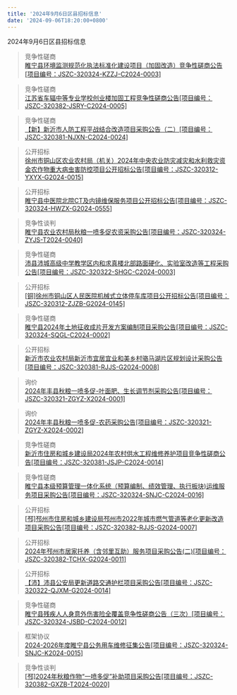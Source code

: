 ```yaml
---
title: '2024年9月6日区县招标信息'
date: '2024-09-06T18:20:00+0800'
---
```

2024年9月6日区县招标信息
<!--more-->
>竞争性磋商<br>
>[睢宁县环境监测规范化执法标准化建设项目（加固改造）竞争性磋商公告[项目编号：JSZC-320324-KZZJ-C2024-0003]](http://czj.xz.gov.cn/Home/HomeDetails?type=0&articleid=794a87a6-2ccb-448d-a054-35a28b990f91)

>竞争性磋商<br>
>[江苏省车辐中等专业学校创业楼加固工程竞争性磋商公告[项目编号：JSZC-320382-JSRY-C2024-0005]](http://czj.xz.gov.cn/Home/HomeDetails?type=0&articleid=7f335d8a-8b46-4c7c-84fd-c97366dbdb32)

>竞争性磋商<br>
>[【新】新沂市人防工程平战结合改造项目采购公告（二）[项目编号：JSZC-320381-NJXN-C2024-0024]](http://czj.xz.gov.cn/Home/HomeDetails?type=0&articleid=3ea3686e-3f50-44fb-9eb2-c8fc5de71cc7)

>公开招标<br>
>[徐州市铜山区农业农村局（机关）2024年中央农业防灾减灾和水利救灾资金农作物重大病虫害防控项目公开招标公告[项目编号：JSZC-320312-YXYX-G2024-0015]](http://czj.xz.gov.cn/Home/HomeDetails?type=0&articleid=a9cf9daa-af7a-473d-96b3-eba079783ff0)

>公开招标<br>
>[睢宁县中医院北院CT及内镜维保服务项目公开招标公告[项目编号：JSZC-320324-HWZX-G2024-0555]](http://czj.xz.gov.cn/Home/HomeDetails?type=0&articleid=6a48b86f-7c01-4593-aee9-55fb101d62ab)

>竞争性谈判<br>
>[睢宁县农业农村局秋粮一喷多促农资采购公告[项目编号：JSZC-320324-ZYJS-T2024-0040]](http://czj.xz.gov.cn/Home/HomeDetails?type=0&articleid=9f1533b4-b2c5-4ba5-b198-d5e27e45076d)

>竞争性磋商<br>
>[沛县沛城高级中学教学区内和求真楼北部路面硬化、实验室改造等工程采购公告[项目编号：JSZC-320322-SHGC-C2024-0003]](http://czj.xz.gov.cn/Home/HomeDetails?type=0&articleid=898d5793-9537-4821-ae7a-6827c2992563)

>公开招标<br>
>[[铜]徐州市铜山区人民医院机械式立体停车库项目公开招标公告[项目编号：JSZC-320312-ZJZB-G2024-0145]](http://czj.xz.gov.cn/Home/HomeDetails?type=0&articleid=8412eb4e-00f3-41ce-9f87-315eb32396ce)

>竞争性磋商<br>
>[睢宁县2024年土地征收成片开发方案编制项目采购公告[项目编号：JSZC-320324-SQGL-C2024-0002]](http://czj.xz.gov.cn/Home/HomeDetails?type=0&articleid=7db53361-3662-4e71-ad3f-d6983812c2f4)

>公开招标<br>
>[新沂市农业农村局新沂市宜居宜业和美乡村骆马湖片区规划设计采购公告[项目编号：JSZC-320381-RJJS-G2024-0008]](http://czj.xz.gov.cn/Home/HomeDetails?type=0&articleid=679b4f3d-24f4-478e-8a32-2d6650d2d4fd)

>询价<br>
>[2024年丰县秋粮一喷多促-叶面肥、生长调节剂采购公告[项目编号：JSZC-320321-ZGYZ-X2024-0001]](http://czj.xz.gov.cn/Home/HomeDetails?type=0&articleid=cfa859a2-eac9-48b2-a4ce-fcfff18e8921)

>询价<br>
>[2024年丰县秋粮一喷多促-农药采购公告[项目编号：JSZC-320321-ZGYZ-X2024-0002]](http://czj.xz.gov.cn/Home/HomeDetails?type=0&articleid=d8623925-9eff-4814-8bb9-28af7dad9d4b)

>竞争性磋商<br>
>[新沂市住房和城乡建设局2024年农村供水工程维修养护项目竞争性磋商公告[项目编号：JSZC-320381-JSJP-C2024-0014]](http://czj.xz.gov.cn/Home/HomeDetails?type=0&articleid=164a1c49-e315-4af6-8fb2-5d5d20346cd0)

>竞争性磋商<br>
>[睢宁县本级预算管理一体化系统（预算编制、绩效管理、执行板块)运维服务项目采购公告[项目编号：JSZC-320324-SNJC-C2024-0016]](http://czj.xz.gov.cn/Home/HomeDetails?type=0&articleid=396debf4-3843-4411-8981-f0e393108302)

>公开招标<br>
>[[邳]邳州市住房和城乡建设局邳州市2022年城市燃气管道等老化更新改造项目采购公告[项目编号：JSZC-320382-RJJS-G2024-0007]](http://czj.xz.gov.cn/Home/HomeDetails?type=0&articleid=d7cfa3aa-e7b6-46c0-b6e7-3595673709e7)

>公开招标<br>
>[2024年邳州市居家托养（含邻里互助）服务项目采购公告(二)[项目编号：JSZC-320382-TCHX-G2024-0011]](http://czj.xz.gov.cn/Home/HomeDetails?type=0&articleid=a202f851-5421-4e98-9c61-0ada7f0a22fc)

>公开招标<br>
>[【沛】沛县公安局更新道路交通护栏项目采购公告[项目编号：JSZC-320322-QJXM-G2024-0014]](http://czj.xz.gov.cn/Home/HomeDetails?type=0&articleid=179d1bc4-6bd4-4db1-810e-5fd6aa93e035)

>竞争性磋商<br>
>[睢宁县残疾人人身意外伤害险全覆盖竞争性磋商公告（三次）[项目编号：JSZC-320324-JSBD-C2024-0012]](http://czj.xz.gov.cn/Home/HomeDetails?type=0&articleid=c9a954b0-14e8-46af-b842-2f2c784a7a50)

>框架协议<br>
>[2024-2026年度睢宁县公务用车维修征集公告[项目编号：JSZC-320324-SNJC-K2024-0015]](http://czj.xz.gov.cn/Home/HomeDetails?type=0&articleid=6fcb7a5d-7530-48f0-abca-dee4cde671c2)

>竞争性谈判<br>
>[[邳]2024年秋粮作物“一喷多促”补助项目采购公告[项目编号：JSZC-320382-GXZB-T2024-0020]](http://czj.xz.gov.cn/Home/HomeDetails?type=0&articleid=a2bbdd55-06a0-455a-b77a-59f12927a81b)


